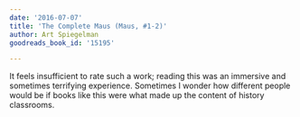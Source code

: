 ```yaml
---
date: '2016-07-07'
title: 'The Complete Maus (Maus, #1-2)'
author: Art Spiegelman
goodreads_book_id: '15195'

---
```

It feels insufficient to rate such a work; reading this was an immersive and sometimes terrifying experience. Sometimes I wonder how different people would be if books like this were what made up the content of history classrooms.
